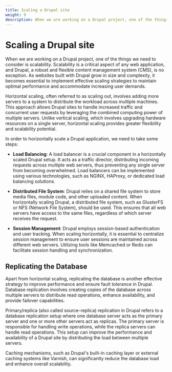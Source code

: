 ```yaml
---
title: Scaling a Drupal site
weight: 9
description: When we are working on a Drupal project, one of the things we need to consider is scalability. Scalability is a critical aspect of any web application, and Drupal, a robust and flexible content management system (CMS), is no exception. As websites built with Drupal grow in size and complexity, it becomes essential to implement effective scaling strategies to maintain optimal performance and accommodate increasing user demands.
---
```


# Scaling a Drupal site

When we are working on a Drupal project, one of the things we need to consider is scalability. Scalability is a critical aspect of any web application, and Drupal, a robust and flexible content management system (CMS), is no exception. As websites built with Drupal grow in size and complexity, it becomes essential to implement effective scaling strategies to maintain optimal performance and accommodate increasing user demands.

Horizontal scaling, often referred to as scaling out, involves adding more servers to a system to distribute the workload across multiple machines. This approach allows Drupal sites to handle increased traffic and concurrent user requests by leveraging the combined computing power of multiple servers. Unlike vertical scaling, which involves upgrading hardware resources on a single server, horizontal scaling provides greater flexibility and scalability potential.

In order to horizontally scale a Drupal application, we need to take some steps:

- **Load Balancing**: A load balancer is a crucial component in a horizontally scaled Drupal setup. It acts as a traffic director, distributing incoming requests across multiple web servers, thus preventing any single server from becoming overwhelmed. Load balancers can be implemented using various technologies, such as NGINX, HAProxy, or dedicated load balancing solutions.

- **Distributed File System**: Drupal relies on a shared file system to store media files, module code, and other uploaded content. When horizontally scaling Drupal, a distributed file system, such as GlusterFS or NFS (Network File System), should be used. This ensures that all web servers have access to the same files, regardless of which server receives the request.

- **Session Management**: Drupal employs session-based authentication and user tracking. When scaling horizontally, it is essential to centralize session management to ensure user sessions are maintained across different web servers. Utilizing tools like Memcached or Redis can facilitate session handling and synchronization.

## Replicating the Database

Apart from horizontal scaling, replicating the database is another effective strategy to improve performance and ensure fault tolerance in Drupal. Database replication involves creating copies of the database across multiple servers to distribute read operations, enhance availability, and provide failover capabilities.

Primary/replica (also called source-replica) replication in Drupal refers to a database replication setup where one database server acts as the primary server and one or more other servers act as replicas. The primary server is responsible for handling write operations, while the replica servers can handle read operations. This setup can improve the performance and availability of a Drupal site by distributing the load between multiple servers.

Caching mechanisms, such as Drupal's built-in caching layer or external caching systems like Varnish, can significantly reduce the database load and enhance overall scalability.
